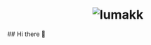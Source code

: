 <h1 align="center">
<img src="https://github.com/lumakk/lumakk/assets/170836218/1036c93f-7cc2-416a-853c-eb6e460f9d9e" alt="lumakk">
</h1>
## Hi there 👋

<!--
**lumakk/lumakk** is a ✨ _special_ ✨ repository because its `README.md` (this file) appears on your GitHub profile.

Here are some ideas to get you started:

- 🔭 I’m currently working on ...
- 🌱 I’m currently learning ...
- 👯 I’m looking to collaborate on ...
- 🤔 I’m looking for help with ...
- 💬 Ask me about ...
- 📫 How to reach me: ...
- 😄 Pronouns: ...
- ⚡ Fun fact: ...
-->
